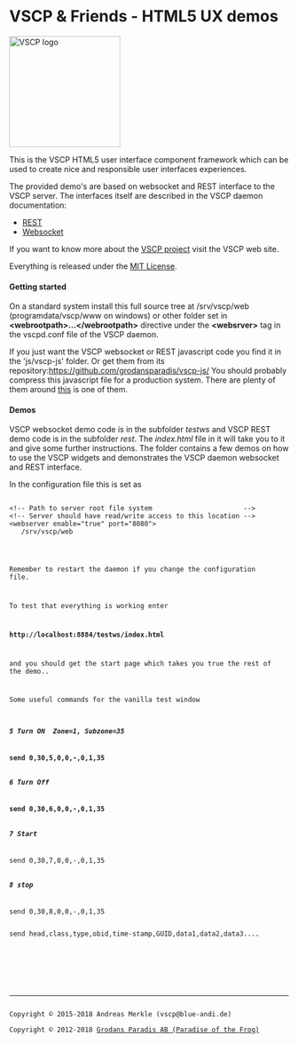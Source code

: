 <h1>VSCP & Friends - HTML5 UX demos</h1>

<img src="http://vscp.org/images/logo.png" width="200px" alt="VSCP logo">

This is the VSCP HTML5 user interface component framework which 
can be used to create nice and responsible user interfaces experiences.

The provided demo's are based on websocket and REST interface to the VSCP server.
The interfaces itself are described in the VSCP daemon documentation:
* <a href="http://www.vscp.org/docs/vscpd/doku.php?id=vscp_daemon_vscp_daemon_rest_interface">REST</a>
* <a href="http://www.vscp.org/docs/vscpd/doku.php?id=vscp_daemon_vscp_websocket_interface">Websocket</a>

If you want to know more about the <a href="http://www.vscp.org">VSCP project</a> visit the VSCP web site.

Everything is released under the <a href="http://opensource.org/licenses/MIT">MIT License</a>.

<h4>Getting started</h4>

On a standard system install this full source tree at /srv/vscp/web (programdata/vscp/www on windows) 
or other folder set in <b>&lt;webrootpath&gt;...&lt;/webrootpath&gt;</b> directive under the 
<b>&lt;websrver&gt;</b> tag in the vscpd.conf file of the VSCP daemon.

If you just want the VSCP websocket or REST javascript code you find it in the 'js/vscp-js' folder.
Or get them from its repository:<a href="https://github.com/grodansparadis/vscp-js/">https://github.com/grodansparadis/vscp-js/</a>
You should probably compress this javascript file for a production system. There are plenty of them around <a href="http://javascriptcompressor.com">this</a> is one of them.

<h4>Demos</h4>

VSCP websocket demo code is in the subfolder *testws* and VSCP REST demo code is in the subfolder *rest*. The *index.html* file in it will take you to it and give some further instructions. The folder contains a few demos on how to use the VSCP widgets and demonstrates the VSCP daemon websocket and REST interface.

In the configuration file this is set as

<pre><code>
&lt;!-- Path to server root file system                       --&gt;
&lt;!-- Server should have read/write access to this location --&gt;
&lt;webserver enable="true" port="8080"&gt;
   <webrootpath>/srv/vscp/web</webrootpath&gt;
   ...
   ...
&lt;/webserver&gt;
</code></pre>

Remember to restart the daemon if you change the configuration file.

To test that everything is working enter

<b>http://localhost:8884/testws/index.html</b>

and you should get the start page which takes you true the rest of the demo..

Some useful commands for the vanilla test window

<h5>5 Turn ON  Zone=1, Subzone=35</h5>
<b>send 0,30,5,0,0,-,0,1,35</b>

<h5>6 Turn Off</h5>
<b>send 0,30,6,0,0,-,0,1,35</b>

<h5>7 Start</h5>
</b>send 0,30,7,0,0,-,0,1,35</b>

<h5>8 stop</h5>
</b>send 0,30,8,0,0,-,0,1,35</b>

send head,class,type,obid,time-stamp,GUID,data1,data2,data3....

<br><br>
<hr>
Copyright &copy; 2015-2018 Andreas Merkle (vscp@blue-andi.de)<br>
Copyright &copy; 2012-2018 <a href="http://www.grodansparadis.com">Grodans Paradis AB (Paradise of the Frog)</a>
</div>
